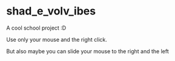 # shad_e_volv_ibes
<p> A cool school project :D </p>
<p> Use only your mouse and the right click.</p>
<p> But also maybe you can slide your mouse to the right and the left</p>

